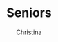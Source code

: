 ---
layout: post
title: Seniors
author: Christina
section: resources
categories: [resources, christina]
audience: ""
keywords: ""
goals: ""
actions: ""
---